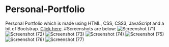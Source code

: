 # Personal-Portfolio
Personal Portfolio which is made using HTML, CSS, CSS3,  JavaScript  and a bit of Bootstrap.
[Click here](http://127.0.0.1:5500/#contact).
#Screenshots are below:
![Screenshot (71)](https://user-images.githubusercontent.com/102164678/194277722-9d24e893-1592-4f12-90b9-62661f5b90eb.png)
![Screenshot (72)](https://user-images.githubusercontent.com/102164678/194279585-7060ac0a-8b31-4f89-90c3-3531b543b18d.png)
![Screenshot (73)](https://user-images.githubusercontent.com/102164678/194278069-3320dfc6-a086-4cb4-8e56-146fef638f8c.png)
![Screenshot (74)](https://user-images.githubusercontent.com/102164678/194278085-9d519f0a-030a-4d4c-aaeb-0a081bc7eb52.png)
![Screenshot (75)](https://user-images.githubusercontent.com/102164678/194278102-f81b9dbb-321f-4c44-b70a-e4e216921dcf.png)
![Screenshot (76)](https://user-images.githubusercontent.com/102164678/194278119-61c37444-459b-4569-b027-f5054be48689.png)
![Screenshot (77)](https://user-images.githubusercontent.com/102164678/194278138-d3975906-40cd-42e6-b518-1a0ad2d44ac1.png)
